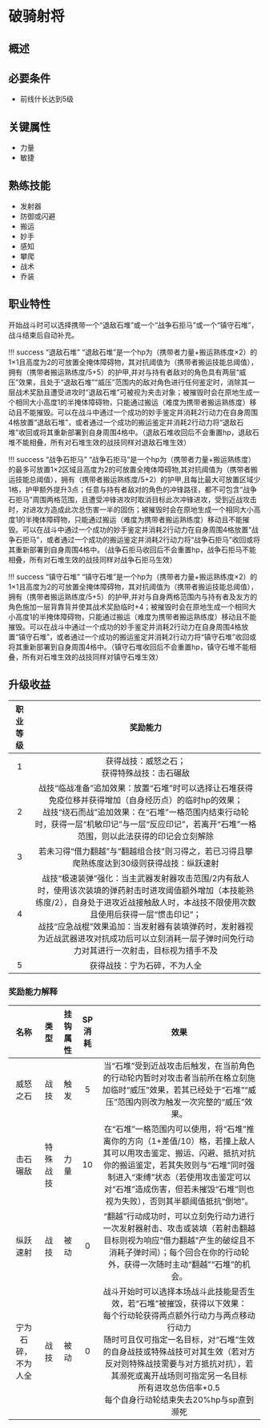 # 破骑射将

## 概述



## 必要条件

* 前线什长达到5级

## 关键属性

* 力量
* 敏捷

## 熟练技能
 
* 发射器
* 防御或闪避
* 搬运
* 妙手
* 感知
* 攀爬
* 战术
* 乔装

## 职业特性

开始战斗时可以选择携带一个“退敌石堆”或一个“战争石拒马”或一个“镇守石堆”，战斗结束后自动补充。

!!! success “退敌石堆”
    “退敌石堆”是一个hp为（携带者力量+搬运熟练度×2）的1×1且高度为2的可放置全掩体障碍物，其对抗阈值为（携带者搬运技能总阈值），拥有（携带者搬运熟练度/5+5）的护甲,并对与持有者敌对的角色具有两层“威压”效果，且处于“退敌石堆”“威压”范围内的敌对角色进行任何鉴定时，消除其一层战术奖励且遭受进攻时“退敌石堆”可被视为夹击对象；被摧毁时会在原地生成一个相同大小高度1的半掩体障碍物，只能通过搬运（难度为携带者搬运熟练度）移动且不能摧毁。可以在战斗中通过一个成功的妙手鉴定并消耗2行动力在自身周围4格放置“退敌石堆”，或者通过一个成功的搬运鉴定并消耗2行动力将“退敌石堆”收回或将其重新部署到自身周围4格中。（退敌石堆收回后不会重置hp，退敌石堆不能相叠，所有对石堆生效的战技同样对退敌石堆生效）

!!! success “战争石拒马”
    “战争石拒马”是一个hp为（携带者力量+搬运熟练度）的最多可放置1×2区域且高度为2的可放置全掩体障碍物,其对抗阈值为（携带者搬运技能总阈值），拥有（携带者搬运熟练度/5+2）的护甲,且每比最大可放置区域少1格，护甲额外提升3点；任意与持有者敌对的角色的冲锋路径，都不可包含“战争石拒马”周围两格范围，且遭受冲锋进攻时取消目标此次冲锋进攻，受到近战攻击时，对进攻方造成此次总伤害一半的固伤；被摧毁时会在原地生成一个相同大小高度1的半掩体障碍物，只能通过搬运（难度为携带者搬运熟练度）移动且不能摧毁。可以在战斗中通过一个成功的妙手鉴定并消耗2行动力在自身周围4格放置“战争石拒马”，或者通过一个成功的搬运鉴定并消耗2行动力将“战争石拒马”收回或将其重新部署到自身周围4格中。（战争石拒马收回后不会重置hp，战争石拒马不能相叠，所有对石堆生效的战技同样对战争石拒马生效）

!!! success “镇守石堆”
    “镇守石堆”是一个hp为（携带者力量+搬运熟练度×2）的1×1且高度为2的可放置全掩体障碍物，其对抗阈值为（携带者搬运技能总阈值），拥有（携带者搬运熟练度/5+5）的护甲,并对与自身两格范围内与持有者及友方的角色施加一层背靠背并使其战术奖励临时+4；被摧毁时会在原地生成一个相同大小高度1的半掩体障碍物，只能通过搬运（难度为携带者搬运熟练度）移动且不能摧毁。可以在战斗中通过一个成功的妙手鉴定并消耗2行动力在自身周围4格放置“镇守石堆”，或者通过一个成功的搬运鉴定并消耗2行动力将“镇守石堆”收回或将其重新部署到自身周围4格中。（镇守石堆收回后不会重置hp，镇守石堆不能相叠，所有对石堆生效的战技同样对镇守石堆生效）
    

## 升级收益

职业等级|奖励能力
:--:|:--:
1|获得战技：威怒之石；<br>获得特殊战技：击石碾敌
2|战技“临战准备”追加效果：放置“石堆”时可以选择让石堆获得免疫位移并获得增加（自身经历点）的临时hp的效果；<br>战技“绕石而战”追加效果：在“石堆”一格范围内结束行动轮时，获得一层“机敏印记”与一层“反应印记”，若离开“石堆”一格范围，则以此法获得的印记会立刻解除
3|若未习得“借力翻越”与“翻越组合技”则习得之，若已习得且攀爬熟练度达到30级则获得战技：纵跃速射
4|战技“极速装弹”强化：当主武器发射器攻击范围/2内有敌人时，使用该次装填的弹药射击时进攻阈值额外增加（本技能熟练度/2），自身处于进攻近战接触敌人时，本战技不限使用次数且使用后获得一层“惯击印记”；<br>战技“应急战棍”效果追加：当发射器有装填弹药时，发射器视为近战武器进攻对抗成功后可以立刻消耗一层子弹时间免行动力对其进行一次射击，目标视为措手不及
5|获得战技：宁为石碎，不为人全

### 奖励能力解释

名称|类型|挂钩属性|SP消耗|效果
:--:|:--:|:--:|:--:|:--:
威怒之石|战技|触发|5|当“石堆”受到近战攻击后触发，在当前角色的行动轮内暂时对攻击者当前所在格立刻施加临时“威压”效果，若其已经处于“石堆”“威压”范围内则改为触发一次完整的“威压”效果。
击石碾敌|特殊战技|力量|10|在“石堆”一格范围内可以使用，将“石堆”推离你的方向（1+差值/10）格，若撞上敌人其可以用攻击鉴定、搬运、闪避、抵抗对抗你的搬运鉴定，若其失败则与“石堆”同时强制进入“束缚”状态（若使用攻击鉴定可以对“石堆”造成伤害，但若未摧毁“石堆”则也视为失败），否则其半额阈值抵抗“倒地”。
纵跃速射|战技|被动|0|“翻越”行动成功时，可以立刻免行动力进行一次发射器射击、攻击或装填（若射击翻越目标则视为响应“借力翻越”产生的破绽且不消耗子弹时间）；每个回合在你的行动轮外，获得一次随时主动“翻越”“石堆”的机会。
宁为石碎，不为人全|战技|被动|0|战斗开始时可以选择本场战斗此技能是否生效，若“石堆”被摧毁，获得以下效果：<br>每个行动轮获得两点额外行动力与两点移动行动力<br>随时可且仅可指定一名目标，对“石堆”生效的自身战技或特殊战技可对其生效（若对方反对则特殊战技需要与对方抵抗对抗），若其濒死或离开战场则可指定另一名目标<br>所有进攻总伤倍率+0.5<br>每个自身行动轮结束失去20%hp与sp直到濒死